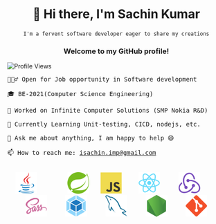 <h1 align= 'center'> 👋 Hi there, I'm <strong>Sachin Kumar</strong></h3>
<div  align= 'center'>
<code>I'm a fervent software developer eager to share my creations</code>
<br />
 <!-- <span>Step into my GitHub realm and explore the wonders I've crafted!<span> -->
<!-- <code>I'm a Software developer passionate about Software development. Welcome to my GitHub profile!</code> -->
</div>
<h3 align=center><strong>Welcome to my GitHub profile!</strong></h3>

![Profile Views](https://visitcount.itsvg.in/api?id=ksachin7&color=1)

<!-- ![Profile Views](https://komarev.com/ghpvc/?username=ksachin7&color=blue&style=flat-square) -->
<!-- ## About Me -->
<pre>
🙋🏻‍♂️ Open for Job opportunity in Software development     <br> 
🎓 BE-2021(Computer Science Engineering)  <br>
💼 Worked on Infinite Computer Solutions (SMP Nokia R&D)  <br>
🌱 Currently Learning Unit-testing, CICD, nodejs, etc.  <br>
💬 Ask me about anything, I am happy to help 😄 <br>
📫 How to reach me: <a href='mailto:isachin.imp@gmail.com'>isachin.imp@gmail.com</a> <i class="fa-solid fa-envelope"></i>
</pre>
<!-- <a href="https://github.com/ksachin7/convoychat">
    <img  height=170 align="center" src="https://github-readme-stats.vercel.app/api/top-langs/?username=ksachin7&layout=compact&theme=dark&hide_border=true&)](https://github.com/ksachin7" />
</a> -->
<!-- 🛠️ Languages and Tools:   -->
<br /> 

<div align="center">
  <img src="https://raw.githubusercontent.com/devicons/devicon/master/icons/java/java-original.svg" width="50" alt="Java" style="margin-right: 50px;">
&nbsp;&nbsp;&nbsp;
 <img src="https://raw.githubusercontent.com/devicons/devicon/master/icons/spring/spring-original.svg" width="50" alt="Spring" style="margin-right: 10px;">&nbsp;&nbsp;&nbsp;
<!--  <img src="https://raw.githubusercontent.com/devicons/devicon/master/icons/hibernate/hibernate-original.svg" width="50" alt="hibernate" style="margin-right: 10px;">&nbsp;&nbsp;&nbsp; -->
  <img src="https://raw.githubusercontent.com/devicons/devicon/master/icons/javascript/javascript-original.svg" width="50" alt="JavaScript" style="margin-right: 23px;">&nbsp;&nbsp;&nbsp;
  <img src="https://raw.githubusercontent.com/devicons/devicon/master/icons/react/react-original.svg" width="50" alt="React" style="margin-right: 23px;">
  &nbsp;&nbsp;&nbsp;
  <img src="https://raw.githubusercontent.com/devicons/devicon/master/icons/redux/redux-original.svg" width="50" alt="Redux" style="margin-right: 23px;">
  &nbsp;&nbsp;&nbsp;
<!--   <img src="https://raw.githubusercontent.com/devicons/devicon/master/icons/css3/css3-original.svg" width="50" alt="CSS" style="margin-right: 23px;">
  &nbsp;&nbsp;&nbsp; -->
<!--   <img src="https://raw.githubusercontent.com/devicons/devicon/master/icons/html5/html5-original.svg" width="50" alt="HTML" style="margin-right: 23px;">
  &nbsp;&nbsp;&nbsp; -->
  <img src="https://raw.githubusercontent.com/devicons/devicon/master/icons/sass/sass-original.svg" width="50" alt="SCSS" style="margin-right: 23px;">
  &nbsp;&nbsp;&nbsp;
  <img src="https://raw.githubusercontent.com/devicons/devicon/master/icons/webpack/webpack-original.svg" width="50" alt="Webpack" style="margin-right: 23px;">
  &nbsp;&nbsp;&nbsp;
  <img src="https://raw.githubusercontent.com/devicons/devicon/master/icons/mysql/mysql-original.svg" width="50" alt="MySQL" style="margin-right: 23px;">
  &nbsp;&nbsp;&nbsp;
  <img src="https://raw.githubusercontent.com/devicons/devicon/master/icons/nodejs/nodejs-original.svg" width="50" alt="NodeJS" style="margin-right: 23px;">
  &nbsp;&nbsp;&nbsp;
  <img src="https://raw.githubusercontent.com/devicons/devicon/master/icons/git/git-original.svg" width="50" alt="Git">
</div>
